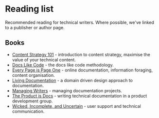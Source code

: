 # Reading list

Recommended reading for technical writers. Where possible, we've linked to a publisher or author page. 

## Books

* [Content Strategy 101](https://contentstrategy101.com/) - introduction to content strategy, maximise the value of your technical content.
* [Docs Like Code](https://www.docslikecode.com/book/) - the docs like code methodology.
* [Every Page is Page One](https://everypageispageone.com/the-book/) - online documentation, information foraging, content organisation.
* [Living Documentation](https://www.goodreads.com/book/show/26865837-living-documentation-by-design-with-domain-driven-design) - a domain driven design approach to documentation.
* [Managing Writers](https://www.goodreads.com/book/show/6322901-managing-writers) - managing documentation projects.
* [The Product is Docs](https://www.splunk.com/en_us/blog/splunklife/the-product-is-docs.html) - writing technical documentation in a product development group.
* [Wicked, Incomplete, and Uncertain](https://www.goodreads.com/book/show/37864792-wicked-incomplete-and-uncertain) - user support and technical communication.





